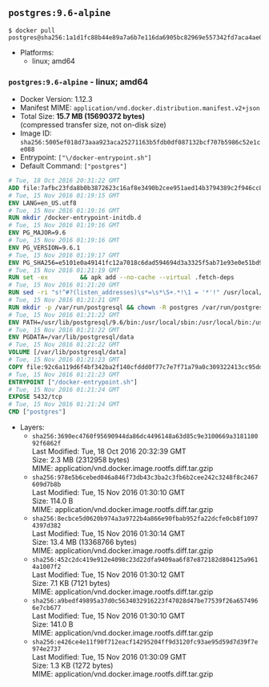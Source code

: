 ## `postgres:9.6-alpine`

```console
$ docker pull postgres@sha256:1a1d1fc88b44e89a7a6b7e116da6905bc82969e557342fd7aca4ae0f4274ca35
```

-	Platforms:
	-	linux; amd64

### `postgres:9.6-alpine` - linux; amd64

-	Docker Version: 1.12.3
-	Manifest MIME: `application/vnd.docker.distribution.manifest.v2+json`
-	Total Size: **15.7 MB (15690372 bytes)**  
	(compressed transfer size, not on-disk size)
-	Image ID: `sha256:5005ef018d73aaa923aca25271163b5fdb0df087132bcf707b5986c52e1ce088`
-	Entrypoint: `["\/docker-entrypoint.sh"]`
-	Default Command: `["postgres"]`

```dockerfile
# Tue, 18 Oct 2016 20:31:22 GMT
ADD file:7afbc23fda8b0b3872623c16af8e3490b2cee951aed14b3794389c2f946cc8c7 in / 
# Tue, 15 Nov 2016 01:19:15 GMT
ENV LANG=en_US.utf8
# Tue, 15 Nov 2016 01:19:16 GMT
RUN mkdir /docker-entrypoint-initdb.d
# Tue, 15 Nov 2016 01:19:16 GMT
ENV PG_MAJOR=9.6
# Tue, 15 Nov 2016 01:19:16 GMT
ENV PG_VERSION=9.6.1
# Tue, 15 Nov 2016 01:19:17 GMT
ENV PG_SHA256=e5101e0a49141fc12a7018c6dad594694d3a3325f5ab71e93e0e51bd94e51fcd
# Tue, 15 Nov 2016 01:21:19 GMT
RUN set -ex 		&& apk add --no-cache --virtual .fetch-deps 		ca-certificates 		openssl 		tar 		&& wget -O postgresql.tar.bz2 "https://ftp.postgresql.org/pub/source/v$PG_VERSION/postgresql-$PG_VERSION.tar.bz2" 	&& echo "$PG_SHA256 *postgresql.tar.bz2" | sha256sum -c - 	&& mkdir -p /usr/src/postgresql 	&& tar 		--extract 		--file postgresql.tar.bz2 		--directory /usr/src/postgresql 		--strip-components 1 	&& rm postgresql.tar.bz2 		&& apk add --no-cache --virtual .build-deps 		bison 		flex 		gcc 		libc-dev 		libedit-dev 		libxml2-dev 		libxslt-dev 		make 		openssl-dev 		perl 		util-linux-dev 		zlib-dev 		&& cd /usr/src/postgresql 	&& ./configure 		--enable-integer-datetimes 		--enable-thread-safety 		--enable-tap-tests 		--disable-rpath 		--with-uuid=e2fs 		--with-gnu-ld 		--with-pgport=5432 		--with-system-tzdata=/usr/share/zoneinfo 		--prefix=/usr/local 				--with-openssl 		--with-libxml 		--with-libxslt 	&& make -j "$(getconf _NPROCESSORS_ONLN)" world 	&& make install-world 	&& make -C contrib install 		&& runDeps="$( 		scanelf --needed --nobanner --recursive /usr/local 			| awk '{ gsub(/,/, "\nso:", $2); print "so:" $2 }' 			| sort -u 			| xargs -r apk info --installed 			| sort -u 	)" 	&& apk add --no-cache --virtual .postgresql-rundeps 		$runDeps 		bash 		su-exec 	&& apk del .fetch-deps .build-deps 	&& cd / 	&& rm -rf 		/usr/src/postgresql 		/usr/local/include/* 	&& find /usr/local -name '*.a' -delete
# Tue, 15 Nov 2016 01:21:20 GMT
RUN sed -ri "s!^#?(listen_addresses)\s*=\s*\S+.*!\1 = '*'!" /usr/local/share/postgresql/postgresql.conf.sample
# Tue, 15 Nov 2016 01:21:21 GMT
RUN mkdir -p /var/run/postgresql && chown -R postgres /var/run/postgresql
# Tue, 15 Nov 2016 01:21:22 GMT
ENV PATH=/usr/lib/postgresql/9.6/bin:/usr/local/sbin:/usr/local/bin:/usr/sbin:/usr/bin:/sbin:/bin
# Tue, 15 Nov 2016 01:21:22 GMT
ENV PGDATA=/var/lib/postgresql/data
# Tue, 15 Nov 2016 01:21:22 GMT
VOLUME [/var/lib/postgresql/data]
# Tue, 15 Nov 2016 01:21:23 GMT
COPY file:92c6a119d6f4bf342ba2f140cfddd0f77c7e7f71a79a0c309322413cc95ddd6e in / 
# Tue, 15 Nov 2016 01:21:23 GMT
ENTRYPOINT ["/docker-entrypoint.sh"]
# Tue, 15 Nov 2016 01:21:24 GMT
EXPOSE 5432/tcp
# Tue, 15 Nov 2016 01:21:24 GMT
CMD ["postgres"]
```

-	Layers:
	-	`sha256:3690ec4760f95690944da86dc4496148a63d85c9e3100669a318110092f6862f`  
		Last Modified: Tue, 18 Oct 2016 20:32:39 GMT  
		Size: 2.3 MB (2312958 bytes)  
		MIME: application/vnd.docker.image.rootfs.diff.tar.gzip
	-	`sha256:978e5b6cebed046a846f73db43c3ba2c3fb6b2cee242c3248f8c2467609d7b8b`  
		Last Modified: Tue, 15 Nov 2016 01:30:10 GMT  
		Size: 114.0 B  
		MIME: application/vnd.docker.image.rootfs.diff.tar.gzip
	-	`sha256:8ecbce5d0620b974a3a9722b4a866e90fbab952fa22dcfe0cb8f10974397d382`  
		Last Modified: Tue, 15 Nov 2016 01:30:14 GMT  
		Size: 13.4 MB (13368766 bytes)  
		MIME: application/vnd.docker.image.rootfs.diff.tar.gzip
	-	`sha256:452c2dc419e912e4098c23d22dfa9409aa6f87e872182d804125a9614a1007f2`  
		Last Modified: Tue, 15 Nov 2016 01:30:12 GMT  
		Size: 7.1 KB (7121 bytes)  
		MIME: application/vnd.docker.image.rootfs.diff.tar.gzip
	-	`sha256:a9bedf49895a37d0c5634032916223f47028d47be77539f26a6574966e7cb677`  
		Last Modified: Tue, 15 Nov 2016 01:30:10 GMT  
		Size: 141.0 B  
		MIME: application/vnd.docker.image.rootfs.diff.tar.gzip
	-	`sha256:e426ce4e11f90f712eacf14295204ff9d3120fc93ae95d59d7d39f7e974e2737`  
		Last Modified: Tue, 15 Nov 2016 01:30:09 GMT  
		Size: 1.3 KB (1272 bytes)  
		MIME: application/vnd.docker.image.rootfs.diff.tar.gzip
